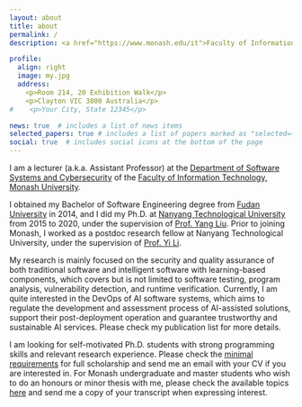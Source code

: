 ```yaml
---
layout: about
title: about
permalink: /
description: <a href="https://www.monash.edu/it">Faculty of Information Technology, Monash University, Australia</a>

profile:
  align: right
  image: my.jpg
  address: 
    <p>Room 214, 20 Exhibition Walk</p>
    <p>Clayton VIC 3800 Australia</p>
#    <p>Your City, State 12345</p>

news: true  # includes a list of news items
selected_papers: true # includes a list of papers marked as "selected={true}"
social: true  # includes social icons at the bottom of the page
---
```


I am a lecturer (a.k.a. Assistant Professor) at the [Department of Software Systems and Cybersecurity](https://www.monash.edu/it/ssc) of the [Faculty of Information Technology, Monash University](https://www.monash.edu/it).

I obtained my Bachelor of Software Engineering degree from [Fudan University](https://www.fudan.edu.cn/en/) in 2014, and I did my Ph.D. at [Nanyang Technological University](https://www.ntu.edu.sg/) from 2015 to 2020, under the supervision of [Prof. Yang Liu](https://personal.ntu.edu.sg/yangliu/).
Prior to joining Monash, I worked as a postdoc research fellow at Nanyang Technological University, under the supervision of [Prof. Yi Li](https://personal.ntu.edu.sg/yi_li/).

My research is mainly focused on the security and quality assurance of both traditional software and intelligent software with learning-based components, which covers but is not limited to software testing, program analysis, vulnerability detection, and runtime verification. Currently, I am quite interested in the DevOps of AI software systems, which aims to regulate the development and assessment process of AI-assisted solutions, support their post-deployment operation and guarantee trustworthy and sustainable AI services. Please check my publication list for more details.

I am looking for self-motivated Ph.D. students with strong programming skills and relevant research experience. Please check the [minimal requirements](https://www.monash.edu/it/research/graduate-research/scholarships-and-support/scholarships-and-applications) for full scholarship and send me an email with your CV if you are interested in. For Monash undergraduate and master students who wish to do an honours or minor thesis with me, please check the available topics [here](https://supervisorconnect.it.monash.edu/supervisors/xiaoning-du) and send me a copy of your transcript when expressing interest.

<!---
Write your biography here. Tell the world about yourself. Link to your favorite [subreddit](http://reddit.com). You can put a picture in, too. The code is already in, just name your picture `prof_pic.jpg` and put it in the `img/` folder.

Put your address / P.O. box / other info right below your picture. You can also disable any these elements by editing `profile` property of the YAML header of your `_pages/about.md`. Edit `_bibliography/papers.bib` and Jekyll will render your [publications page](/al-folio/publications/) automatically.

Link to your social media connections, too. This theme is set up to use [Font Awesome icons](http://fortawesome.github.io/Font-Awesome/) and [Academicons](https://jpswalsh.github.io/academicons/), like the ones below. Add your Facebook, Twitter, LinkedIn, Google Scholar, or just disable all of them.
--->

